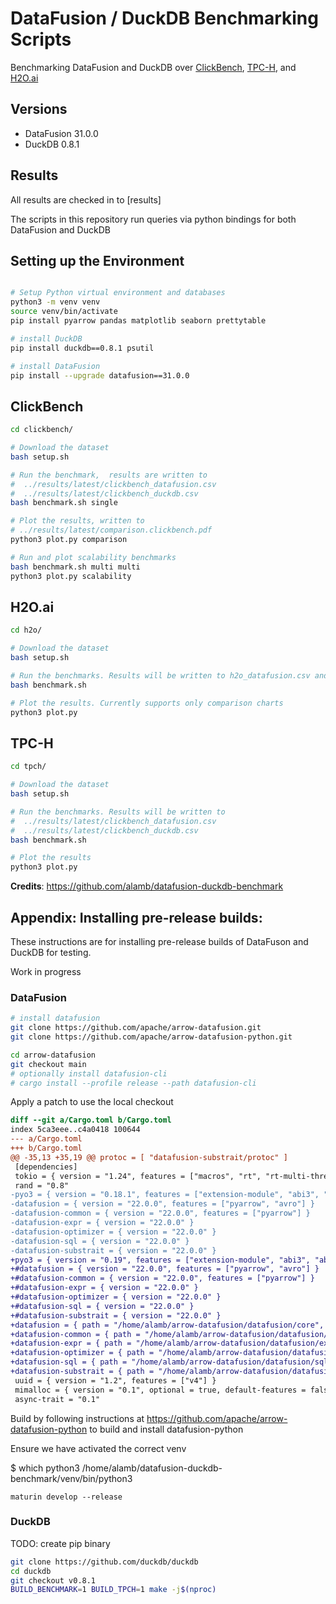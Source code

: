 # DataFusion / DuckDB Benchmarking Scripts

Benchmarking DataFusion and DuckDB over [ClickBench](https://benchmark.clickhouse.com), [TPC-H](https://www.tpc.org/tpch/default5.asp), and [H2O.ai](https://h2oai.github.io/db-benchmark/)

## Versions
* DataFusion 31.0.0
* DuckDB 0.8.1

## Results
All results are checked in to [results]

The scripts in this repository run queries via python bindings for both DataFusion and DuckDB

## Setting up the Environment

```bash

# Setup Python virtual environment and databases
python3 -m venv venv
source venv/bin/activate
pip install pyarrow pandas matplotlib seaborn prettytable

# install DuckDB
pip install duckdb==0.8.1 psutil

# install DataFusion
pip install --upgrade datafusion==31.0.0

```

## ClickBench

```bash
cd clickbench/

# Download the dataset
bash setup.sh

# Run the benchmark,  results are written to
#  ../results/latest/clickbench_datafusion.csv
#  ../results/latest/clickbench_duckdb.csv
bash benchmark.sh single

# Plot the results, written to
# ../results/latest/comparison.clickbench.pdf
python3 plot.py comparison

# Run and plot scalability benchmarks
bash benchmark.sh multi multi
python3 plot.py scalability
```

## H2O.ai

```bash
cd h2o/

# Download the dataset
bash setup.sh

# Run the benchmarks. Results will be written to h2o_datafusion.csv and h2o_duckdb.csv
bash benchmark.sh

# Plot the results. Currently supports only comparison charts
python3 plot.py
```

## TPC-H
```bash
cd tpch/

# Download the dataset
bash setup.sh

# Run the benchmarks. Results will be written to
#  ../results/latest/clickbench_datafusion.csv
#  ../results/latest/clickbench_duckdb.csv
bash benchmark.sh

# Plot the results
python3 plot.py
```

**Credits**: https://github.com/alamb/datafusion-duckdb-benchmark


## Appendix: Installing pre-release builds:

These instructions are for installing pre-release builds of DataFuson
and DuckDB for testing.

Work in progress


### DataFusion

```bash
# install datafusion
git clone https://github.com/apache/arrow-datafusion.git
git clone https://github.com/apache/arrow-datafusion-python.git

cd arrow-datafusion
git checkout main
# optionally install datafusion-cli
# cargo install --profile release --path datafusion-cli
```

Apply a patch to use the local checkout


```diff
diff --git a/Cargo.toml b/Cargo.toml
index 5ca3eee..c4a0418 100644
--- a/Cargo.toml
+++ b/Cargo.toml
@@ -35,13 +35,19 @@ protoc = [ "datafusion-substrait/protoc" ]
 [dependencies]
 tokio = { version = "1.24", features = ["macros", "rt", "rt-multi-thread", "sync"] }
 rand = "0.8"
-pyo3 = { version = "0.18.1", features = ["extension-module", "abi3", "abi3-py37"] }
-datafusion = { version = "22.0.0", features = ["pyarrow", "avro"] }
-datafusion-common = { version = "22.0.0", features = ["pyarrow"] }
-datafusion-expr = { version = "22.0.0" }
-datafusion-optimizer = { version = "22.0.0" }
-datafusion-sql = { version = "22.0.0" }
-datafusion-substrait = { version = "22.0.0" }
+pyo3 = { version = "0.19", features = ["extension-module", "abi3", "abi3-py37"] }
+#datafusion = { version = "22.0.0", features = ["pyarrow", "avro"] }
+#datafusion-common = { version = "22.0.0", features = ["pyarrow"] }
+#datafusion-expr = { version = "22.0.0" }
+#datafusion-optimizer = { version = "22.0.0" }
+#datafusion-sql = { version = "22.0.0" }
+#datafusion-substrait = { version = "22.0.0" }
+datafusion = { path = "/home/alamb/arrow-datafusion/datafusion/core", features = ["pyarrow", "avro"] }
+datafusion-common = { path = "/home/alamb/arrow-datafusion/datafusion/common", features = ["pyarrow"] }
+datafusion-expr = { path = "/home/alamb/arrow-datafusion/datafusion/expr" }
+datafusion-optimizer = { path = "/home/alamb/arrow-datafusion/datafusion/optimizer" }
+datafusion-sql = { path = "/home/alamb/arrow-datafusion/datafusion/sql" }
+datafusion-substrait = { path = "/home/alamb/arrow-datafusion/datafusion/substrait" }
 uuid = { version = "1.2", features = ["v4"] }
 mimalloc = { version = "0.1", optional = true, default-features = false }
 async-trait = "0.1"
 ```


Build by following instructions at https://github.com/apache/arrow-datafusion-python to build and install datafusion-python

Ensure we have activated the correct venv

$ which python3
/home/alamb/datafusion-duckdb-benchmark/venv/bin/python3

```
maturin develop --release
```



### DuckDB

TODO: create pip binary
```bash
git clone https://github.com/duckdb/duckdb
cd duckdb
git checkout v0.8.1
BUILD_BENCHMARK=1 BUILD_TPCH=1 make -j$(nproc)
```
